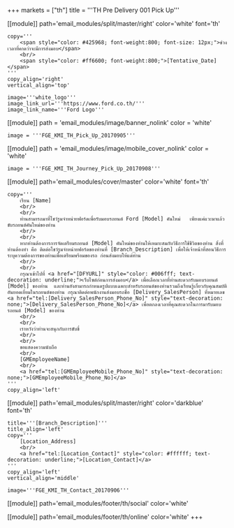 +++
markets = ["th"]
title = '''TH Pre Delivery 001 Pick Up'''

[[module]]
path='email_modules/split/master/right'
color='white'
font='th'

	copy='''
		<span style="color: #425968; font-weight:800; font-size: 12px;">ช่วงเวลาที่คาดว่าจะมีการส่งมอบ</span>
		<br/>
		<span style="color: #ff6600; font-weight:800;">[Tentative_Date]</span>
	'''
	copy_align='right'
	vertical_align='top'

	image='''white_logo'''
	image_link_url='''https://www.ford.co.th/'''
	image_link_name='''Ford Logo'''

[[module]]
path = 'email_modules/image/banner_nolink'
color = 'white'

	image = '''FGE_KMI_TH_Pick_Up_20170905'''

[[module]]
path = 'email_modules/image/mobile_cover_nolink'
color = 'white'

	image = '''FGE_KMI_TH_Journey_Pick_Up_20170908'''

[[module]]
path='email_modules/cover/master'
color='white'
font='th'

	copy='''
		เรียน [Name]
		<br/>
		<br/>
		ท่านสามารถมาที่โชว์รูมจำหน่ายฟอร์ดเพื่อรับมอบรถยนต์ Ford [Model] คันใหม่   เพียงแค่แวะมาแล้วขับรถยนต์คันใหม่ของท่าน
		<br/>
		<br/>
		หากท่านต้องการการจัดเตรียมรถยนต์ [Model] คันใหม่ของท่านให้เหมาะสมกับวิธีการใช้ชีวิตของท่าน สิ่งที่ท่านต้องทำ คือ ติดต่อโชว์รูมจำหน่ายฟอร์ดของท่านที่ [Branch_Description] เพื่อให้เจ้าหน้าที่สอนวิธีการระบุความต้องการของท่านเพื่อเตรียมพร้อมของรถ ก่อนส่งมอบให้แด่ท่าน 
		<br/>
		<br/>
		กรุณาเข้าไปที่ <a href="[DFYURL]" style="color: #006fff; text-decoration: underline;">เว็บไซต์ก่อนการส่งมอบ</a> เพื่อเลือกเวลาที่ท่านสะดวกรับมอบรถยนต์ [Model] ของท่าน  และท่านยังสามารถกำหนดรูปแบบเฉพาะสำหรับรถยนต์ของท่านรวมถึงเรียนรู้เกี่ยวกับคุณสมบัติอันยอดเยี่ยมในรถยนต์ของท่าน กรุณาติดต่อพนักงานส่งมอบรถชื่อ [Delivery_SalesPerson] ที่หมายเลข <a href="tel:[Delivery_SalesPerson_Phone_No]" style="text-decoration: none;">[Delivery_SalesPerson_Phone_No]</a> เพื่อตกลงเวลาที่คุณสะดวกในการมารับมอบรถยนต์ [Model] ของท่าน 
		<br/>
		<br/>
		เราหวังว่าท่านจะสนุกกับการขับขี่
		<br/>
		<br/>
		ขอแสดงความนับถือ
		<br/>
		[GMEmployeeName]
		<br/>
		<a href="tel:[GMEmployeeMobile_Phone_No]" style="text-decoration: none;">[GMEmployeeMobile_Phone_No]</a>
	'''
	copy_align='left'

[[module]]
path='email_modules/split/master/right'
color='darkblue'
font='th'

	title='''[Branch_Description]'''
	title_align='left'
	copy='''
		[Location_Address]
		<br/>
		<a href="tel:[Location_Contact]" style="color: #ffffff; text-decoration: underline;">[Location_Contact]</a>
	'''
	copy_align='left'
	vertical_align='middle'

	image='''FGE_KMI_TH_Contact_20170906'''

[[module]]
path='email_modules/footer/th/social'
color='white'

[[module]]
path='email_modules/footer/th/online'
color='white'
+++